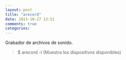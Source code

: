 ```yaml
---
layout: post
title: "arecord"
date: 2013-10-27 13:51
comments: true
categories: 
---
```

Grabador de archivos de sonido.

>$ arecord -l (Muestra los dispositivos disponibles)

